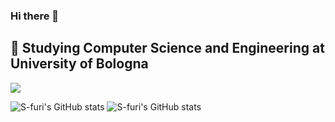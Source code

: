 ### Hi there 👋
🔭 Studying Computer Science and Engineering at University of Bologna
---
![](https://github-readme-streak-stats.herokuapp.com/?user=S-furi&theme=swift&hide_border=false)<br/>

![S-furi's GitHub stats](https://github-readme-stats.vercel.app/api?username=s-furi)
![S-furi's GitHub stats](https://github-readme-stats.vercel.app/api/top-langs/?username=s-furi&hide=html,tex,jupyter%20notebook)

<!-- Proudly created with GPRM ( https://gprm.itsvg.in ) -->
